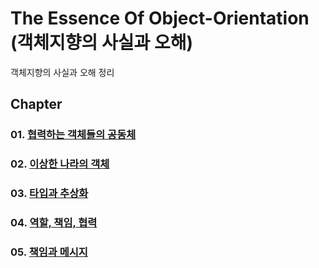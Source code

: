 The Essence Of Object-Orientation<br>
(객체지향의 사실과 오해)
=======================

객체지향의 사실과 오해 정리<br>

## Chapter

### 01. [협력하는 객체들의 공동체](https://github.com/KangJiJi/Study/tree/master/Book/TheEssenceOfObjectOrientation/chapter01)
### 02. [이상한 나라의 객체](https://github.com/KangJiJi/Study/tree/master/Book/TheEssenceOfObjectOrientation/chapter02)
### 03. [타입과 추상화](https://github.com/KangJiJi/Study/tree/master/Book/TheEssenceOfObjectOrientation/chapter03)
### 04. [역할, 책임, 협력](https://github.com/KangJiJi/Study/tree/master/Book/TheEssenceOfObjectOrientation/chapter04)
### 05. [책임과 메시지](https://github.com/KangJiJi/Study/tree/master/Book/TheEssenceOfObjectOrientation/chapter05)
